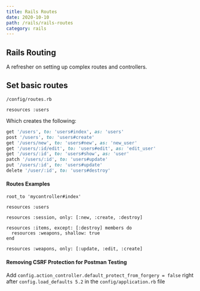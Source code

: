 ```yaml
---
title: Rails Routes
date: 2020-10-10
path: /rails/rails-routes
category: rails
---
```


## Rails Routing

A refresher on setting up complex routes and controllers.

## Set basic routes

`/config/routes.rb`

`resources :users`

Which creates the following:

```ruby
get '/users', to: 'users#index', as: 'users'
post '/users', to: 'users#create'
get '/users/new', to: 'users#new', as: 'new_user'
get '/users/:id/edit', to: 'users#edit', as: 'edit_user'
get '/users/:id', to: 'users#show', as: 'user'
patch '/users/:id', to: 'users#update'
put '/users/:id', to: 'users#update'
delete '/user/:id', to: 'users#destroy'
```

#### Routes Examples

```ru
root_to 'mycontroller#index'

resources :users

resources :session, only: [:new, :create, :destroy]

resources :items, except: [:destroy] members do
  resources :weapons, shallow: true
end

resources :weapons, only: [:update, :edit, :create]
```

#### Removing CSRF Protection for Postman Testing

Add `config.action_controller.default_protect_from_forgery = false` right after `config.load_defaults 5.2` in the `config/application.rb` file
